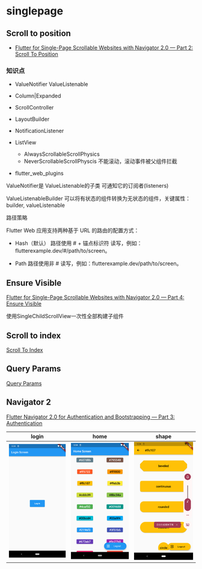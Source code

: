 # singlepage

## Scroll to position

- [Flutter for Single-Page Scrollable Websites with Navigator 2.0 — Part 2: Scroll To Position](https://levelup.gitconnected.com/flutter-for-single-page-scrollable-websites-with-navigator-2-0-part-2-scroll-to-position-4c09cbc9d975)

### 知识点
- ValueNotifier ValueListenable
- Column|Expanded
- ScrollController
- LayoutBuilder
- NotificationListener
- ListView
  - AlwaysScrollableScrollPhysics
  - NeverScrollableScrollPhyscis 不能滚动，滚动事件被父组件拦截

- flutter_web_plugins

ValueNotifier是 ValueListenable的子类 可通知它的订阅者(listeners)

ValueListenableBuilder 可以将有状态的组件转换为无状态的组件，关键属性：builder, valueListenable


路径策略

Flutter Web 应用支持两种基于 URL 的路由的配置方式：

- Hash（默认）
路径使用 # + 锚点标识符 读写，例如：flutterexample.dev/#/path/to/screen。

- Path
路径使用非 # 读写，例如：flutterexample.dev/path/to/screen。

## Ensure Visible
[Flutter for Single-Page Scrollable Websites with Navigator 2.0 — Part 4: Ensure Visible](https://ulusoyca.medium.com/flutter-for-single-page-scrollable-websites-with-navigator-2-0-part-4-ensure-visible-145eba88d742)

使用SingleChildScrollView一次性全部构建子组件

## Scroll to index
[Scroll To Index](https://ulusoyca.medium.com/flutter-for-single-page-scrollable-websites-with-navigator-2-0-part-5-scroll-to-index-c38ed06ddf08)

## Query Params

[Query Params](https://ulusoyca.medium.com/flutter-for-single-page-scrollable-websites-with-navigator-2-0-part-7-query-params-deb0acfe09fa)


## Navigator 2

[Flutter Navigator 2.0 for Authentication and Bootstrapping — Part 3: Authentication](https://ulusoyca.medium.com/flutter-navigator-2-0-for-authentication-and-bootstrapping-part-3-authentication-93dbcb5f0f0a)

| login| home | shape|
| ---------------------- | ---------------------- |  ---------------------- |
| ![login](images/login_screen.png) | ![home](images/home_screen.png) | ![shape](images/shape_border_screen.png) |
